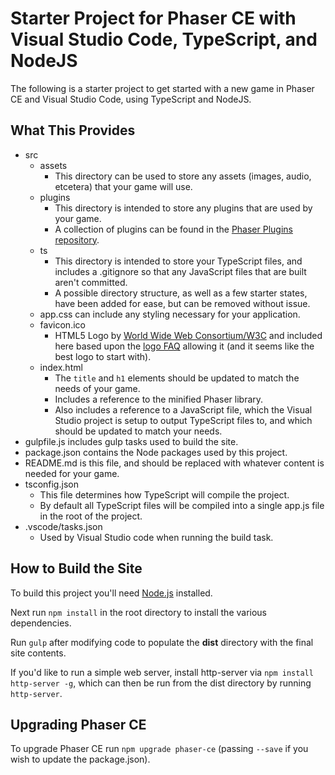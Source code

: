 # Starter Project for Phaser CE with Visual Studio Code, TypeScript, and NodeJS

The following is a starter project to get started with a new game in Phaser CE and Visual Studio Code, using TypeScript and NodeJS.

## What This Provides

- src
	- assets
		- This directory can be used to store any assets (images, audio, etcetera) that your game will use.
	- plugins
		- This directory is intended to store any plugins that are used by your game.
		- A collection of plugins can be found in the [Phaser Plugins repository](https://github.com/photonstorm/phaser-plugins).
	- ts
		- This directory is intended to store your TypeScript files, and includes a .gitignore so that any JavaScript files that are built aren't committed.
		- A possible directory structure, as well as a few starter states, have been added for ease, but can be removed without issue.
	- app.css can include any styling necessary for your application.
	- favicon.ico
		- HTML5 Logo by [World Wide Web Consortium/W3C](http://www.w3.org/) and included here based upon the [logo FAQ](http://www.w3.org/html/logo/faq.html) allowing it (and it seems like the best logo to start with).
	- index.html
		- The `title` and `h1` elements should be updated to match the needs of your game.
		- Includes a reference to the minified Phaser library.
		- Also includes a reference to a JavaScript file, which the Visual Studio project is setup to output TypeScript files to, and which should be updated to match your needs.
- gulpfile.js includes gulp tasks used to build the site.
- package.json contains the Node packages used by this project.
- README.md is this file, and should be replaced with whatever content is needed for your game.
- tsconfig.json
	- This file determines how TypeScript will compile the project.
	- By default all TypeScript files will be compiled into a single app.js file in the root of the project.
- .vscode/tasks.json
	- Used by Visual Studio code when running the build task.

## How to Build the Site
To build this project you'll need [Node.js](https://nodejs.org) installed.

Next run `npm install` in the root directory to install the various dependencies.

Run `gulp` after modifying code to populate the **dist** directory with the final site contents.

If you'd like to run a simple web server, install http-server via `npm install http-server -g`, which can then be run from the dist directory by running `http-server`.

## Upgrading Phaser CE
To upgrade Phaser CE run `npm upgrade phaser-ce` (passing `--save` if you wish to update the package.json).
